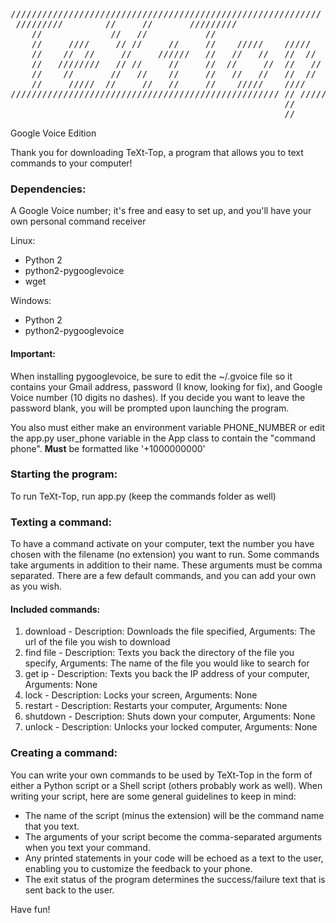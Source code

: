 <pre>
///////////////////////////////////////////////////////////
 /////////        //     //       /////////                
    //             //   //           //                         
    //     ////     // //     //     //    /////    /////   
    //    //  //     //     //////   //   //   //   //  //  
    //   ////////   // //     //     //  //     //  //   // 
    //    //       //   //    //     //   //   //   //  //  
    //     /////  //     //   //     //    /////    ////    
/////////////////////////////////////////////////// // /////     
                                                    //      
                                                    // 
</pre>

Google Voice Edition

Thank you for downloading TeXt-Top, a program that allows you to text commands to your computer!

### Dependencies:
A Google Voice number; it's free and easy to set up, and you'll have your own personal command receiver

Linux:
- Python 2
- python2-pygooglevoice
- wget

Windows:
- Python 2
- python2-pygooglevoice


#### Important:
When installing pygooglevoice, be sure to edit the ~/.gvoice file so it contains your Gmail address, password (I know, looking for fix), and Google Voice number (10 digits no dashes).  If you decide you want to leave the password blank, you will be prompted upon launching the program.

You also must either make an environment variable PHONE_NUMBER or edit the app.py user_phone variable in the App class to contain the "command phone".  **Must**
be formatted like '+1000000000'


### Starting the program:
To run TeXt-Top, run app.py (keep the commands folder as well)

### Texting a command:
To have a command activate on your computer, text the number you have chosen with the filename (no extension) you want to run. Some commands take arguments in addition to their name. These arguments must be comma separated. There are a few default commands, and you can add your own as you wish.

#### Included commands:
1. download - Description: Downloads the file specified, Arguments: The url of the file you wish to download
2. find file - Description: Texts you back the directory of the file you specify, Arguments: The name of the file you would like to search for
3. get ip - Description: Texts you back the IP address of your computer, Arguments: None
4. lock - Description: Locks your screen, Arguments: None
5. restart - Description: Restarts your computer, Arguments: None
6. shutdown - Description: Shuts down your computer, Arguments: None
7. unlock - Description: Unlocks your locked computer, Arguments: None


### Creating a command:
You can write your own commands to be used by TeXt-Top in the form of either a Python script or a Shell script (others probably work as well). When writing your script, here are some general guidelines to keep in mind:

- The name of the script (minus the extension) will be the command name that you text.
- The arguments of your script become the comma-separated arguments when you text your command.
- Any printed statements in your code will be echoed as a text to the user, enabling you to customize the feedback to your phone.
- The exit status of the program determines the success/failure text that is sent back to the user.

Have fun!
